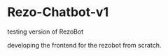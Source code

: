 # Rezo-Chatbot-v1
testing version of RezoBot

developing the frontend for the rezobot from scratch.
